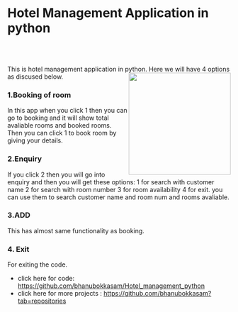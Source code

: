 # Hotel Management Application in python
<br><br>

This is hotel management application in python. Here we will have 4 options as discused below.
<img align='right' src="https://media.giphy.com/media/KbYbcni32VEYkam1DJ/giphy.gif" width="230">
### 1.Booking of room 
In this app when you click 1 then you can go to booking and it will show total avaliable rooms and booked rooms. Then you can click 1 to book room by giving your details.
### 2.Enquiry
If you click 2 then you will go into enquiry and then you will get these options:
1 for search with customer name 
2 for search with room number 
3 for room availability 
4 for exit.
you can use them to search customer name and room num and rooms avaliable.
### 3.ADD
This has almost same functionality as booking.


### 4. Exit
For exiting the code.

- click here for code: https://github.com/bhanubokkasam/Hotel_management_python
- click here for more projects : https://github.com/bhanubokkasam?tab=repositories
